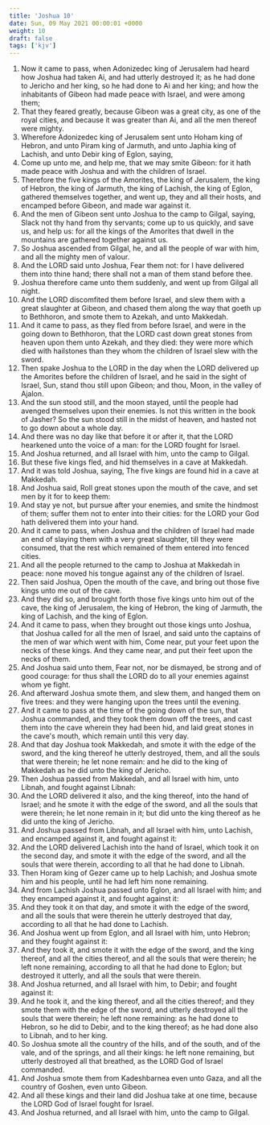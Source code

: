 ```yaml
---
title: 'Joshua 10'
date: Sun, 09 May 2021 00:00:01 +0000
weight: 10
draft: false
tags: ['kjv'] 
---
```


1. Now it came to pass, when Adonizedec king of Jerusalem had heard how Joshua had taken Ai, and had utterly destroyed it; as he had done to Jericho and her king, so he had done to Ai and her king; and how the inhabitants of Gibeon had made peace with Israel, and were among them;
2. That they feared greatly, because Gibeon was a great city, as one of the royal cities, and because it was greater than Ai, and all the men thereof were mighty.
3. Wherefore Adonizedec king of Jerusalem sent unto Hoham king of Hebron, and unto Piram king of Jarmuth, and unto Japhia king of Lachish, and unto Debir king of Eglon, saying,
4. Come up unto me, and help me, that we may smite Gibeon: for it hath made peace with Joshua and with the children of Israel.
5. Therefore the five kings of the Amorites, the king of Jerusalem, the king of Hebron, the king of Jarmuth, the king of Lachish, the king of Eglon, gathered themselves together, and went up, they and all their hosts, and encamped before Gibeon, and made war against it.
6. And the men of Gibeon sent unto Joshua to the camp to Gilgal, saying, Slack not thy hand from thy servants; come up to us quickly, and save us, and help us: for all the kings of the Amorites that dwell in the mountains are gathered together against us.
7. So Joshua ascended from Gilgal, he, and all the people of war with him, and all the mighty men of valour.
8. And the LORD said unto Joshua, Fear them not: for I have delivered them into thine hand; there shall not a man of them stand before thee.
9. Joshua therefore came unto them suddenly, and went up from Gilgal all night.
10. And the LORD discomfited them before Israel, and slew them with a great slaughter at Gibeon, and chased them along the way that goeth up to Bethhoron, and smote them to Azekah, and unto Makkedah.
11. And it came to pass, as they fled from before Israel, and were in the going down to Bethhoron, that the LORD cast down great stones from heaven upon them unto Azekah, and they died: they were more which died with hailstones than they whom the children of Israel slew with the sword.
12. Then spake Joshua to the LORD in the day when the LORD delivered up the Amorites before the children of Israel, and he said in the sight of Israel, Sun, stand thou still upon Gibeon; and thou, Moon, in the valley of Ajalon.
13. And the sun stood still, and the moon stayed, until the people had avenged themselves upon their enemies. Is not this written in the book of Jasher? So the sun stood still in the midst of heaven, and hasted not to go down about a whole day.
14. And there was no day like that before it or after it, that the LORD hearkened unto the voice of a man: for the LORD fought for Israel.
15. And Joshua returned, and all Israel with him, unto the camp to Gilgal.
16. But these five kings fled, and hid themselves in a cave at Makkedah.
17. And it was told Joshua, saying, The five kings are found hid in a cave at Makkedah.
18. And Joshua said, Roll great stones upon the mouth of the cave, and set men by it for to keep them:
19. And stay ye not, but pursue after your enemies, and smite the hindmost of them; suffer them not to enter into their cities: for the LORD your God hath delivered them into your hand.
20. And it came to pass, when Joshua and the children of Israel had made an end of slaying them with a very great slaughter, till they were consumed, that the rest which remained of them entered into fenced cities.
21. And all the people returned to the camp to Joshua at Makkedah in peace: none moved his tongue against any of the children of Israel.
22. Then said Joshua, Open the mouth of the cave, and bring out those five kings unto me out of the cave.
23. And they did so, and brought forth those five kings unto him out of the cave, the king of Jerusalem, the king of Hebron, the king of Jarmuth, the king of Lachish, and the king of Eglon.
24. And it came to pass, when they brought out those kings unto Joshua, that Joshua called for all the men of Israel, and said unto the captains of the men of war which went with him, Come near, put your feet upon the necks of these kings. And they came near, and put their feet upon the necks of them.
25. And Joshua said unto them, Fear not, nor be dismayed, be strong and of good courage: for thus shall the LORD do to all your enemies against whom ye fight.
26. And afterward Joshua smote them, and slew them, and hanged them on five trees: and they were hanging upon the trees until the evening.
27. And it came to pass at the time of the going down of the sun, that Joshua commanded, and they took them down off the trees, and cast them into the cave wherein they had been hid, and laid great stones in the cave's mouth, which remain until this very day.
28. And that day Joshua took Makkedah, and smote it with the edge of the sword, and the king thereof he utterly destroyed, them, and all the souls that were therein; he let none remain: and he did to the king of Makkedah as he did unto the king of Jericho.
29. Then Joshua passed from Makkedah, and all Israel with him, unto Libnah, and fought against Libnah:
30. And the LORD delivered it also, and the king thereof, into the hand of Israel; and he smote it with the edge of the sword, and all the souls that were therein; he let none remain in it; but did unto the king thereof as he did unto the king of Jericho.
31. And Joshua passed from Libnah, and all Israel with him, unto Lachish, and encamped against it, and fought against it:
32. And the LORD delivered Lachish into the hand of Israel, which took it on the second day, and smote it with the edge of the sword, and all the souls that were therein, according to all that he had done to Libnah.
33. Then Horam king of Gezer came up to help Lachish; and Joshua smote him and his people, until he had left him none remaining.
34. And from Lachish Joshua passed unto Eglon, and all Israel with him; and they encamped against it, and fought against it:
35. And they took it on that day, and smote it with the edge of the sword, and all the souls that were therein he utterly destroyed that day, according to all that he had done to Lachish.
36. And Joshua went up from Eglon, and all Israel with him, unto Hebron; and they fought against it:
37. And they took it, and smote it with the edge of the sword, and the king thereof, and all the cities thereof, and all the souls that were therein; he left none remaining, according to all that he had done to Eglon; but destroyed it utterly, and all the souls that were therein.
38. And Joshua returned, and all Israel with him, to Debir; and fought against it:
39. And he took it, and the king thereof, and all the cities thereof; and they smote them with the edge of the sword, and utterly destroyed all the souls that were therein; he left none remaining: as he had done to Hebron, so he did to Debir, and to the king thereof; as he had done also to Libnah, and to her king.
40. So Joshua smote all the country of the hills, and of the south, and of the vale, and of the springs, and all their kings: he left none remaining, but utterly destroyed all that breathed, as the LORD God of Israel commanded.
41. And Joshua smote them from Kadeshbarnea even unto Gaza, and all the country of Goshen, even unto Gibeon.
42. And all these kings and their land did Joshua take at one time, because the LORD God of Israel fought for Israel.
43. And Joshua returned, and all Israel with him, unto the camp to Gilgal.
